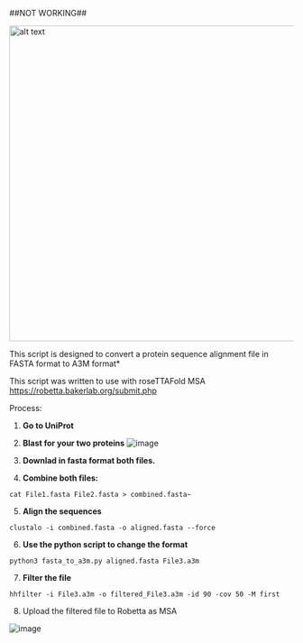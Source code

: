 ##NOT WORKING##

<img src="https://github.com/Ravenneo/proteins_tools/assets/41577767/b50ee419-ff74-4d4b-a175-f18c03a6aff1" alt="alt text" width="560" height="560">


This script is designed to convert a protein sequence alignment file in FASTA format to A3M format*

This script was written to use with roseTTAFold MSA  https://robetta.bakerlab.org/submit.php

Process:

1) **Go to UniProt**

2) **Blast for your two proteins**
![image](https://user-images.githubusercontent.com/41577767/235379387-4e14c1d1-0062-4e04-b242-9292f9c690bf.png)

3) **Downlad in fasta format both files.**

4) **Combine both files:**

``cat File1.fasta File2.fasta > combined.fasta~``

5) **Align the sequences**
 
 ``clustalo -i combined.fasta -o aligned.fasta --force``
 
6) **Use the python script to change the format**
 
 ``python3 fasta_to_a3m.py aligned.fasta File3.a3m``
 
7) **Filter the file**

``hhfilter -i File3.a3m -o filtered_File3.a3m -id 90 -cov 50 -M first``

8) Upload the filtered file to Robetta as MSA


![image](https://user-images.githubusercontent.com/41577767/235379725-a778ba62-69d1-40ff-b9ea-d861da29984a.png)
